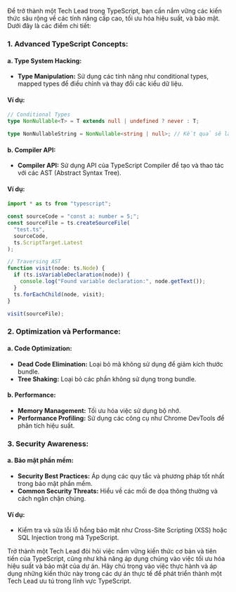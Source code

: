 Để trở thành một Tech Lead trong TypeScript, bạn cần nắm vững các kiến thức sâu rộng về các tính năng cấp cao, tối ưu hóa hiệu suất, và bảo mật. Dưới đây là các điểm chi tiết:

### 1. Advanced TypeScript Concepts:

#### a. Type System Hacking:

- **Type Manipulation:** Sử dụng các tính năng như conditional types, mapped types để điều chỉnh và thay đổi các kiểu dữ liệu.

#### Ví dụ:

```typescript
// Conditional Types
type NonNullable<T> = T extends null | undefined ? never : T;

type NonNullableString = NonNullable<string | null>; // Kết quả sẽ là string
```

#### b. Compiler API:

- **Compiler API:** Sử dụng API của TypeScript Compiler để tạo và thao tác với các AST (Abstract Syntax Tree).

#### Ví dụ:

```typescript
import * as ts from "typescript";

const sourceCode = "const a: number = 5;";
const sourceFile = ts.createSourceFile(
  "test.ts",
  sourceCode,
  ts.ScriptTarget.Latest
);

// Traversing AST
function visit(node: ts.Node) {
  if (ts.isVariableDeclaration(node)) {
    console.log("Found variable declaration:", node.getText());
  }
  ts.forEachChild(node, visit);
}

visit(sourceFile);
```

### 2. Optimization và Performance:

#### a. Code Optimization:

- **Dead Code Elimination:** Loại bỏ mã không sử dụng để giảm kích thước bundle.
- **Tree Shaking:** Loại bỏ các phần không sử dụng trong bundle.

#### b. Performance:

- **Memory Management:** Tối ưu hóa việc sử dụng bộ nhớ.
- **Performance Profiling:** Sử dụng các công cụ như Chrome DevTools để phân tích hiệu suất.

### 3. Security Awareness:

#### a. Bảo mật phần mềm:

- **Security Best Practices:** Áp dụng các quy tắc và phương pháp tốt nhất trong bảo mật phần mềm.
- **Common Security Threats:** Hiểu về các mối đe dọa thông thường và cách ngăn chặn chúng.

#### Ví dụ:

- Kiểm tra và sửa lỗi lỗ hổng bảo mật như Cross-Site Scripting (XSS) hoặc SQL Injection trong mã TypeScript.

Trở thành một Tech Lead đòi hỏi việc nắm vững kiến thức cơ bản và tiên tiến của TypeScript, cũng như khả năng áp dụng chúng vào việc tối ưu hóa hiệu suất và bảo mật của dự án. Hãy chú trọng vào việc thực hành và áp dụng những kiến thức này trong các dự án thực tế để phát triển thành một Tech Lead ưu tú trong lĩnh vực TypeScript.
